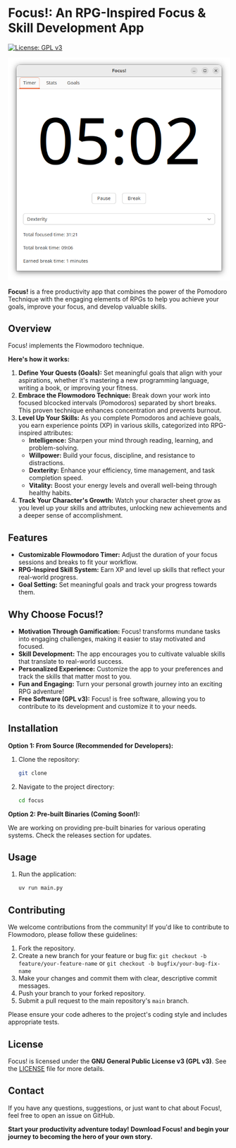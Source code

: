# Focus!: An RPG-Inspired Focus & Skill Development App

[![License: GPL v3](https://img.shields.io/badge/License-GPLv3-blue.svg)](https://www.gnu.org/licenses/gpl-3.0)

![App Screenshot](timer-window.png)

**Focus!** is a free productivity app that combines the power of the Pomodoro
Technique with the engaging elements of RPGs to help you achieve your goals,
improve your focus, and develop valuable skills.

## Overview

Focus! implements the Flowmodoro technique.


**Here's how it works:**

1.  **Define Your Quests (Goals):** Set meaningful goals that align with your
    aspirations, whether it's mastering a new programming language, writing a
    book, or improving your fitness.
2.  **Embrace the Flowmodoro Technique:** Break down your work into focused
    blcocked intervals (Pomodoros) separated by short breaks. This proven
    technique enhances concentration and prevents burnout.
3.  **Level Up Your Skills:** As you complete Pomodoros and achieve goals, you
    earn experience points (XP) in various skills, categorized into RPG-inspired
    attributes:
    *   **Intelligence:** Sharpen your mind through reading, learning, and problem-solving.
    *   **Willpower:** Build your focus, discipline, and resistance to distractions.
    *   **Dexterity:** Enhance your efficiency, time management, and task completion speed.
    *   **Vitality:** Boost your energy levels and overall well-being through healthy habits.
4.  **Track Your Character's Growth:** Watch your character sheet grow as you
    level up your skills and attributes, unlocking new achievements and a deeper
    sense of accomplishment.

## Features

*   **Customizable Flowmodoro Timer:** Adjust the duration of your focus sessions and breaks to fit your workflow.
*   **RPG-Inspired Skill System:** Earn XP and level up skills that reflect your real-world progress.
*   **Goal Setting:** Set meaningful goals and track your progress towards them.

## Why Choose Focus!?

*   **Motivation Through Gamification:** Focus! transforms mundane tasks into
    engaging challenges, making it easier to stay motivated and focused.
*   **Skill Development:** The app encourages you to cultivate valuable skills
    that translate to real-world success.
*   **Personalized Experience:** Customize the app to your preferences and track
    the skills that matter most to you.
*   **Fun and Engaging:** Turn your personal growth journey into an exciting RPG adventure!
*   **Free Software (GPL v3):** Focus! is free software, allowing you to
    contribute to its development and customize it to your needs.

## Installation

**Option 1: From Source (Recommended for Developers):**

1.  Clone the repository:
    ```bash
    git clone 
    ```
2.  Navigate to the project directory:
    ```bash
    cd focus

    ```

**Option 2: Pre-built Binaries (Coming Soon!):**

We are working on providing pre-built binaries for various operating systems.
Check the releases section for updates.

## Usage

1.  Run the application:
    ```bash
    uv run main.py
    ```

## Contributing

We welcome contributions from the community! If you'd like to contribute to Flowmodoro, please follow these guidelines:

1.  Fork the repository.
2.  Create a new branch for your feature or bug fix: `git checkout -b
    feature/your-feature-name` or `git checkout -b bugfix/your-bug-fix-name`
3.  Make your changes and commit them with clear, descriptive commit messages.
4.  Push your branch to your forked repository.
5.  Submit a pull request to the main repository's `main` branch.

Please ensure your code adheres to the project's coding style and includes
appropriate tests.

## License

Focus! is licensed under the **GNU General Public License v3 (GPL v3)**. See the
[LICENSE](LICENSE) file for more details.

## Contact

If you have any questions, suggestions, or just want to chat about Focus!,
feel free to open an issue on GitHub.

**Start your productivity adventure today! Download Focus! and begin your
journey to becoming the hero of your own story.**
